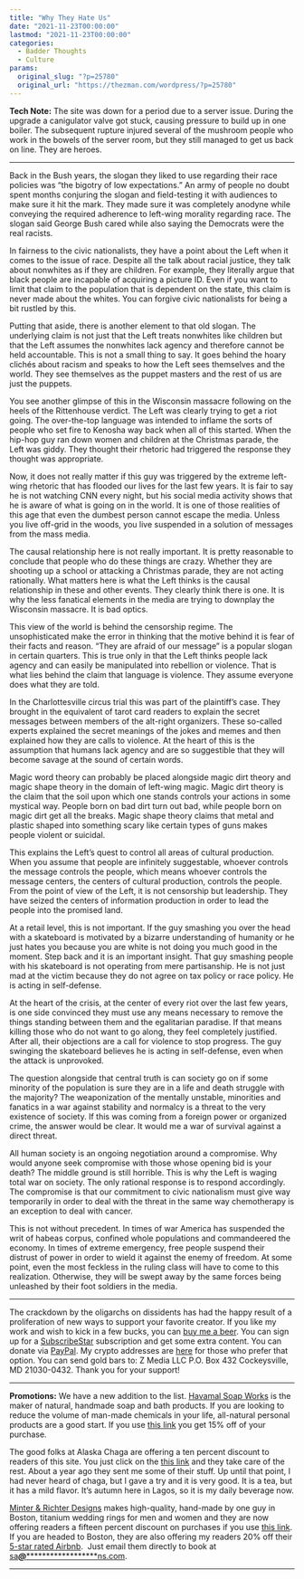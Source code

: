 ```yaml
---
title: "Why They Hate Us"
date: "2021-11-23T00:00:00"
lastmod: "2021-11-23T00:00:00"
categories:
  - Badder Thoughts
  - Culture
params:
  original_slug: "?p=25780"
  original_url: "https://thezman.com/wordpress/?p=25780"
---
```


**Tech Note:** The site was down for a period due to a server issue.
During the upgrade a canigulator valve got stuck, causing pressure to
build up in one boiler. The subsequent rupture injured several of the
mushroom people who work in the bowels of the server room, but they
still managed to get us back on line. They are heroes.

------------------------------------------------------------------------

Back in the Bush years, the slogan they liked to use regarding their
race policies was “the bigotry of low expectations.” An army of people
no doubt spent months conjuring the slogan and field-testing it with
audiences to make sure it hit the mark. They made sure it was completely
anodyne while conveying the required adherence to left-wing morality
regarding race. The slogan said George Bush cared while also saying the
Democrats were the real racists.

In fairness to the civic nationalists, they have a point about the Left
when it comes to the issue of race. Despite all the talk about racial
justice, they talk about nonwhites as if they are children. For example,
they literally argue that black people are incapable of acquiring a
picture ID. Even if you want to limit that claim to the population that
is dependent on the state, this claim is never made about the whites.
You can forgive civic nationalists for being a bit rustled by this.

Putting that aside, there is another element to that old slogan. The
underlying claim is not just that the Left treats nonwhites like
children but that the Left assumes the nonwhites lack agency and
therefore cannot be held accountable. This is not a small thing to say.
It goes behind the hoary clichés about racism and speaks to how the Left
sees themselves and the world. They see themselves as the puppet masters
and the rest of us are just the puppets.

You see another glimpse of this in the Wisconsin massacre following on
the heels of the Rittenhouse verdict. The Left was clearly trying to get
a riot going. The over-the-top language was intended to inflame the
sorts of people who set fire to Kenosha way back when all of this
started. When the hip-hop guy ran down women and children at the
Christmas parade, the Left was giddy. They thought their rhetoric had
triggered the response they thought was appropriate.

Now, it does not really matter if this guy was triggered by the extreme
left-wing rhetoric that has flooded our lives for the last few years. It
is fair to say he is not watching CNN every night, but his social media
activity shows that he is aware of what is going on in the world. It is
one of those realities of this age that even the dumbest person cannot
escape the media. Unless you live off-grid in the woods, you live
suspended in a solution of messages from the mass media.

The causal relationship here is not really important. It is pretty
reasonable to conclude that people who do these things are crazy.
Whether they are shooting up a school or attacking a Christmas parade,
they are not acting rationally. What matters here is what the Left
thinks is the causal relationship in these and other events. They
clearly think there is one. It is why the less fanatical elements in the
media are trying to downplay the Wisconsin massacre. It is bad optics.

This view of the world is behind the censorship regime. The
unsophisticated make the error in thinking that the motive behind it is
fear of their facts and reason. “They are afraid of our message” is a
popular slogan in certain quarters. This is true only in that the Left
thinks people lack agency and can easily be manipulated into rebellion
or violence. That is what lies behind the claim that language is
violence. They assume everyone does what they are told.

In the Charlottesville circus trial this was part of the plaintiff’s
case. They brought in the equivalent of tarot card readers to explain
the secret messages between members of the alt-right organizers. These
so-called experts explained the secret meanings of the jokes and memes
and then explained how they are calls to violence. At the heart of this
is the assumption that humans lack agency and are so suggestible that
they will become savage at the sound of certain words.

Magic word theory can probably be placed alongside magic dirt theory and
magic shape theory in the domain of left-wing magic. Magic dirt theory
is the claim that the soil upon which one stands controls your actions
in some mystical way. People born on bad dirt turn out bad, while people
born on magic dirt get all the breaks. Magic shape theory claims that
metal and plastic shaped into something scary like certain types of guns
makes people violent or suicidal.

This explains the Left’s quest to control all areas of cultural
production. When you assume that people are infinitely suggestable,
whoever controls the message controls the people, which means whoever
controls the message centers, the centers of cultural production,
controls the people. From the point of view of the Left, it is not
censorship but leadership. They have seized the centers of information
production in order to lead the people into the promised land.

At a retail level, this is not important. If the guy smashing you over
the head with a skateboard is motivated by a bizarre understanding of
humanity or he just hates you because you are white is not doing you
much good in the moment. Step back and it is an important insight. That
guy smashing people with his skateboard is not operating from mere
partisanship. He is not just mad at the victim because they do not agree
on tax policy or race policy. He is acting in self-defense.

At the heart of the crisis, at the center of every riot over the last
few years, is one side convinced they must use any means necessary to
remove the things standing between them and the egalitarian paradise. If
that means killing those who do not want to go along, they feel
completely justified. After all, their objections are a call for
violence to stop progress. The guy swinging the skateboard believes he
is acting in self-defense, even when the attack is unprovoked.

The question alongside that central truth is can society go on if some
minority of the population is sure they are in a life and death struggle
with the majority? The weaponization of the mentally unstable,
minorities and fanatics in a war against stability and normalcy is a
threat to the very existence of society. If this was coming from a
foreign power or organized crime, the answer would be clear. It would me
a war of survival against a direct threat.

All human society is an ongoing negotiation around a compromise. Why
would anyone seek compromise with those whose opening bid is your death?
The middle ground is still horrible. This is why the Left is waging
total war on society. The only rational response is to respond
accordingly. The compromise is that our commitment to civic nationalism
must give way temporarily in order to deal with the threat in the same
way chemotherapy is an exception to deal with cancer.

This is not without precedent. In times of war America has suspended the
writ of habeas corpus, confined whole populations and commandeered the
economy. In times of extreme emergency, free people suspend their
distrust of power in order to wield it against the enemy of freedom. At
some point, even the most feckless in the ruling class will have to come
to this realization. Otherwise, they will be swept away by the same
forces being unleashed by their foot soldiers in the media.

------------------------------------------------------------------------

The crackdown by the oligarchs on dissidents has had the happy result of
a proliferation of new ways to support your favorite creator. If you
like my work and wish to kick in a few bucks, you can
<a href="https://www.buymeacoffee.com/mujolulu" rel="noopener"
target="_blank">buy me a beer</a>. You can sign up for a
<a href="https://www.subscribestar.com/the-z-blog" rel="noopener"
target="_blank">SubscribeStar</a> subscription and get some extra
content. You can donate via <a
href="https://www.paypal.com/donate/?cmd=_s-xclick&amp;hosted_button_id=UDAS2Q8JYA6CN&amp;source=url"
rel="noopener" target="_blank">PayPal</a>. My crypto addresses are
<a href="https://thezman.com/wordpress/?page_id=22713" rel="noopener"
target="_blank">here</a> for those who prefer that option. You can send
gold bars to: Z Media LLC P.O. Box 432 Cockeysville, MD 21030-0432.
Thank you for your support!

------------------------------------------------------------------------

**Promotions:** We have a new addition to the list.
<a href="https://havamalsoapworks.com/" rel="noopener"
target="_blank">Havamal Soap Works</a> is the maker of natural, handmade
soap and bath products. If you are looking to reduce the volume of
man-made chemicals in your life, all-natural personal products are a
good start. If you use
<a href="https://havamalsoapworks.com/discount/ZMAN" rel="noopener"
target="_blank">this link</a> you get 15% off of your purchase.

The good folks at Alaska Chaga are offering a ten percent discount to
readers of this site. You just click on the
<a href="https://alaskachaga.us/discount/ZMAN" rel="noopener noreferrer"
target="_blank">this link</a> and they take care of the rest. About a
year ago they sent me some of their stuff. Up until that point, I had
never heard of chaga, but I gave a try and it is very good. It is a tea,
but it has a mild flavor. It’s autumn here in Lagos, so it is my daily
beverage now.

<a href="https://www.minterandrichterdesigns.com/"
rel="noreferrer nofollow noopener" target="_blank">Minter &amp; Richter
Designs</a> makes high-quality, hand-made by one guy in Boston, titanium
wedding rings for men and women and they are now offering readers a
fifteen percent discount on purchases if you use
<a href="https://www.minterandrichterdesigns.com/discount/ZMAN"
rel="noreferrer nofollow noopener" target="_blank">this link</a>.
<span class="highlight"><span class="colour"><span class="font"><span class="size">If
you are headed to Boston, they are also offering my readers 20% off
their <a
href="https://www.airbnb.com/users/7988017/listings?user_id=7988017&amp;s=3"
rel="noopener noreferrer" target="_blank">5-star rated Airbnb</a>.  Just
email them directly to book at
<a href="mailto:sa***@*********************ns.com"
data-original-string="JYMDY66ObzoqCA286X4NrQ==cb77fToPfoATACLaILArJPH1zqSx1G+he7lo+VYDbNSgMX/1vjSZqVW/vH/Udf4wcK4"><span
class="apbct-email-encoder"
data-original-string="kvF0tdXflVVZTCKaRtDmjQ==cb7IrYAY7iut1yFxy1cMQlT8u0J9f6sSdT7NumFyULtF1iw/gUmPKKItKKwtRMEzJgI"
title="This contact has been encoded by Anti-Spam by CleanTalk. Click to decode. To finish the decoding make sure that JavaScript is enabled in your browser.">sa<span
class="apbct-blur">***</span>@<span
class="apbct-blur">*********************</span>ns.com</span></a>.</span></span></span></span>

------------------------------------------------------------------------

